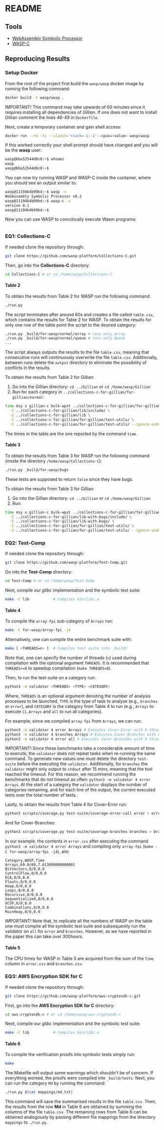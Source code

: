 # README

## Tools

* [WebAssembly Symbolic Processor](wasp/README.md)
* [WASP-C](wasp-c/README.md)

## Reproducing Results

### Setup Docker

From the root of the project first build the `wasp/wasp`
docker image by running the following command:

```sh
docker build -t wasp/wasp .
```

IMPORTANT! This command may take upwards of 60 minutes since
it requires installing all dependencies of *Gillian*. If one
does not want to install Gillian comment the lines 46-49
in `Dockerfile`.

Next, create a temporary container and gain shell access:

```sh
docker run --rm -ti --ulimit='stack=-1:-1'--cpus=<value> wasp/wasp
```
If this worked correctly your shell prompt should have 
changed and you will be the **wasp** user:

```sh
wasp@bba52544d0c0:~$ whoami
wasp
wasp@bba52544d0c0:~$
```

You can now try running WASP and WASP-C inside the container,
where you should see an output similar to:

```sh
wasp@11194b4b99bd:~$ wasp -v
WebAssembly Symbolic Processor v0.2
wasp@11194b4b99bd:~$ wasp-c -v
version 0.1
wasp@11194b4b99bd:~$
```

Now you can use WASP to concolically execute Wasm programs:

```sh
```

### EQ1: Collections-C

If needed clone the repository through:

```sh
git clone https://github.com/wasp-platform/Collections-C.git
```

Then, go into the **Collections-C** directory:

```sh
cd Collections-C # or cd /home/wasp/Collections-C
```
#### Table 2

To obtain the results from Table 2 for WASP run the following 
command:

```sh
./run.py
```

The script terminates after around 60s and creates a file called 
`table.csv`, which contains the results for Table 2 for WASP.
To obtain the results for only one row of the table point 
the script to the desired category:

```sh
./run.py _build/for-wasp/normal/array # runs only Array
./run.py _build/for-wasp/normal/queue # runs only Queue
...
```

The script always outputs the results to the file `table.csv`, 
meaning that consecutive runs will continuously overwrite the file 
`table.csv`. Additionally, between runs delete the `output` directory 
to eliminate the possibility of conflicts in the results.

To obtain the results from Table 2 for Gillian:

1. Go into the Gillian directory: `cd ../Gillian` or `cd /home/wasp/Gillian`
2. Run for each category in `../collections-c-for-gillian/for-gillian/normal`: 

```sh
time esy x gillian-c bulk-wpst ../collections-c-for-gillian/for-gillian/normal/array/ \
  -I ../collections-c-for-gillian/lib/include/ \
  -S ../collections-c-for-gillian/lib \
  -I ../collections-c-for-gillian/for-gillian/test-utils/ \
  -S ../collections-c-for-gillian/for-gillian/test-utils/ --ignore-undef
```

The times in the table are the one reported by the command `time`.

#### Table 3

To obtain the results from Table 3 for WASP run the following command
(inside the directory `/home/wasp/Collections-C`):

```sh
./run.py _build/for-wasp/bugs
```

These tests are supposed to return `false` since they have bugs.

To obtain the results from Table 3 for Gillian:

1. Go into the Gillian directory: `cd ../Gillian` or `cd /home/wasp/Gillian`
2. Run:

```sh
time esy x gillian-c bulk-wpst ../collections-c-for-gillian/for-gillian/bugs \
  -I ../collections-c-for-gillian/lib-with-bugs/include/ \
  -S ../collections-c-for-gillian/lib-with-bugs/ \
  -I ../collections-c-for-gillian/for-gillian/test-utils/ \
  -S ../collections-c-for-gillian/for-gillian/test-utils/ --ignore-undef
```

### EQ2: Test-Comp

If needed clone the repository through:

```sh
git clone https://github.com/wasp-platform/Test-Comp.git
```

Go into the **Test-Comp** directory:

```sh
cd Test-Comp # or cd /home/wasp/Test-Comp
```

Next, compile our *glibc* implementation and the symbolic 
test suite:

```sh
make -C lib           # Compiles bin/libc.a
```

#### Table 4

To compile the `array-fpi` sub-category of `Arrays` run:

```sh
make -C for-wasp/array-fpi -j4
```

Alternatively, one can compile the entire benchmark suite with:

```sh
make [ <THREADS=n> ]  # Compiles test suite into _build/
```

Note that, one can specify the number of threads (`n`) used 
during compilation with the optional argument `THREADS`.
It is recommended that `THREADS>=8` to speedup 
compilation (`make THREADS=8`).

Then, to run the test-suite on a category run:

```sh
python3 -m validator <THREADS> <TYPE> <CATEGORY>
```

Where, `THREADS` is an optional argument denoting the number
of analysis processes to be launched, `TYPE` is the
type of task to analyse (e.g., `branches` or `error`), and 
`CATEGORY` is the category from Table 4 to run (e.g., `Arrays` 
to execute `C1.Arrays` and `all` to run all categories).

For example, since we compiled `array-fpi` from `Arrays`, 
we can run:

```sh
python3 -m validator 4 error Arrays # Executes Cover-Error with 8 threads on sub-category C1.Arrays
python3 -m validator 4 branches Arrays # Executes Cover-Branches with 8 threads on sub-category C1.Arrays
python3 -m validator 4 error all # Executes Cover-Branches with 8 threads on all compiled categories 
```

IMPORTANT! Since these benchmarks take a considerable 
amount of time to execute, the `validator` does not 
repeat tasks when re-running the same command. To 
generate new values one must delete the directory
`test-suite` before the executing the `validator`.
Additionally, for `branches` the `validator` might
only output to `stdout` after 15 mins, meaning 
that the tool reached the timeout. For this reason,
we recommend running the benchmarks that do not timeout
as often: `python3 -m validator 4 error Arrays`.
At the start of a category the `validator` displays the number 
of categories remaining, and for each line of the output, the 
current executed tests over the total number of tests.

Lastly, to obtain the results from Table 4 for Cover-Error run:

```sh
python3 scripts/coverage.py test-suite/coverage-error-call error > error.csv
```

And for Cover-Branches:

```sh
python3 scripts/coverage.py test-suite/coverage-branches branches > branches.csv
```

In our example, the contents in `error.csv` after executing
the command `python3 -m validator 4 error Arrays` and 
compiling only `array-fpi` (`make -C for-wasp/array-fpi -j4`), are:

```
Category,WASP,Time
Arrays,69.0/69,7.613090000000001
BitVectors,0/0,0.0
ControlFlow,0/0,0.0
ECA,0/0,0.0
Floats,0/0,0.0
Heap,0/0,0.0
Loops,0/0,0.0
Recursive,0/0,0.0
Sequentialized,0/0,0.0
XCSP,0/0,0.0
Combinations,0/0,0.0
MainHeap,0/0,0.0
```

IMPORTANT! Note that, to replicate all the numbers of WASP on the table
one must compile all the symbolic test suite and subsequently run the 
validator on `all` for `error` and `branches`. However, as we have reported 
in the paper this can take over 300hours.

#### Table 5

The CPU times for WASP in Table 5 are acquired from the sum of the
`Time` column in `error.csv` and `branches.csv`.

### EQ3: AWS Encryption SDK for C

If needed clone the repository through:

```sh
git clone https://github.com/wasp-platform/aws-cryptosdk-c.git
```

First, go into the **AWS Encryption SDK for C** directory:

```sh
cd aws-cryptosdk-c # or cd /home/wasp/aws-cryptosdk-c
```

Next, compile our *glibc* implementation and the symbolic 
test suite:

```sh
make -C lib           # Compiles bin/libc.a
```

#### Table 6

To compile the verification proofs into symbolic tests simply 
run:

```sh
make
```

The Makefile will output some warnings which shouldn't be of 
concern.
If everything worked, the proofs were compiled into `_build/tests`.
Next, you can run the category `Md` by running the command:

```sh
./run.py $(cat mappings/md.txt)
```

This command will save the summarised results in the file `table.csv`.
Then, the results from the row **Md** in Table 6 are obtained by summing 
the columns of the file `table.csv`. The remaining rows from Table 6
can be obtained analogously by passing different file mappings from 
the directory `mappings` to `./run.py`.

